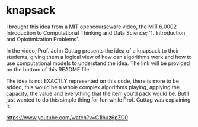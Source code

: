# knapsack
I brought this idea from a MIT opencourseware video, the MIT 6.0002 Introduction to Computational Thinking and Data Science; '1. Introduction and Opiotimization Problems'. 

In the video, Prof. John Guttag presents the idea of a knapsack to their students, giving them a logical view of how can algorithms work and how to use computational models to understand the idea. The link will be provided on the bottom of this README file. 

The idea is not EXACTLY represented on this code, there is more to be added, this would be a whole complex algorithms playing, applying the capacity, the value and everything that the item you'd pack would be. But I just wanted to do this simple thing for fun while Prof. Guttag was explaining it.


https://www.youtube.com/watch?v=C1lhuz6pZC0 

